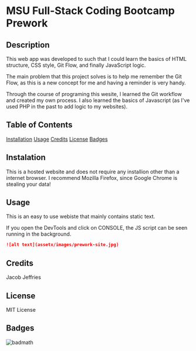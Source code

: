 # MSU Full-Stack Coding Bootcamp Prework

## Description
This web app was developed to such that I could learn the basics of HTML structure, CSS style, Git Flow, and finally JavaScript logic. 

The main problem that this project solves is to help me remember the Git Flow, as this is a new concept for me and having a reminder is very handy. 

Through the course of programing this wesite, I learned the Git workflow and created my own process. I also learned the basics of Javascript (as I've used PHP in the past to add logic to my websites).

## Table of Contents
[Installation](#installation)
[Usage](#usage)
[Credits](#credits)
[License](#license)
[Badges](#badges)

## Instalation
This is a hosted website and does not require any installion other than a internet browser. I recommend Mozilla Firefox, since Google Chrome is stealing your data!

## Usage
This is an easy to use webiste that mainly contains static text. 

If you open the DevTools and click on CONSOLE, the JS script can be seen running in the background.

```md
![alt text](assetx/images/prework-site.jpg)
```
## Credits
Jacob Jeffries

## License
MIT License

## Badges
![badmath](https://img.shields.io/github/languages/top/lernantino/badmath)